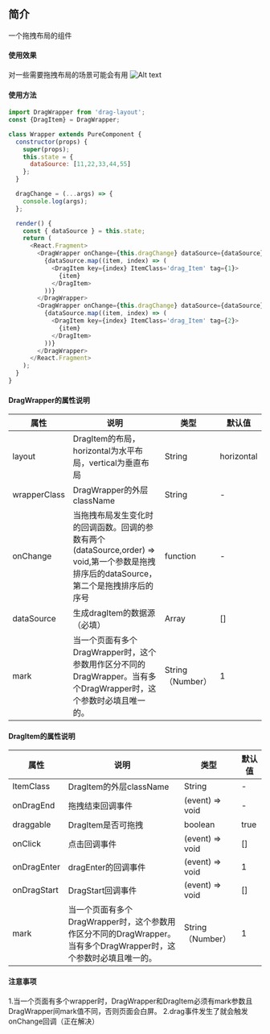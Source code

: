 ## 简介
一个拖拽布局的组件
#### 使用效果
对一些需要拖拽布局的场景可能会有用
![Alt text](https://github.com/externalFa/About-interview/blob/master/img/Untitled.gif?raw=true)
#### 使用方法
```javascript
import DragWrapper from 'drag-layout';
const {DragItem} = DragWrapper;

class Wrapper extends PureComponent {
  constructor(props) {
    super(props);
    this.state = {
      dataSource: [11,22,33,44,55]
    };
  }

  dragChange = (...args) => {
    console.log(args);
  };

  render() {
    const { dataSource } = this.state;
    return (
      <React.Fragment>
        <DragWrapper onChange={this.dragChange} dataSource={dataSource} layout='horizontal' tag={1}>
          {dataSource.map((item, index) => (
            <DragItem key={index} ItemClass='drag_Item' tag={1}>
              {item}
            </DragItem>
          ))}
        </DragWrapper>
        <DragWrapper onChange={this.dragChange} dataSource={dataSource} layout='horizontal' tag={2}>
          {dataSource.map((item, index) => (
            <DragItem key={index} ItemClass='drag_Item' tag={2}>
              {item}
            </DragItem>
          ))}
        </DragWrapper>
      </React.Fragment>
    );
  }
}
```

#### DragWrapper的属性说明
属性 | 说明 | 类型 | 默认值
------------ | ------------- | ------------ | ------------
layout | DragItem的布局，horizontal为水平布局，vertical为垂直布局  | String | horizontal
wrapperClass |  DragWrapper的外层className | String | -
onChange | 当拖拽布局发生变化时的回调函数。回调的参数有两个 (dataSource,order) => void,第一个参数是拖拽排序后的dataSource，第二个是拖拽排序后的序号  | function | -
dataSource | 生成dragItem的数据源（必填）  | Array | []
mark | 当一个页面有多个DragWrapper时，这个参数用作区分不同的DragWrapper。当有多个DragWrapper时，这个参数时必填且唯一的。  | String（Number） | 1

#### DragItem的属性说明

属性 | 说明 | 类型 | 默认值
------------ | ------------- | ------------ | ------------
ItemClass | DragItem的外层className  | String | -
onDragEnd |  拖拽结束回调事件 | (event) => void | -
draggable | DragItem是否可拖拽 | boolean | true
onClick |  点击回调事件 | (event) => void |[]
onDragEnter | dragEnter的回调事件  | (event) => void | 1
onDragStart | DragStart回调事件  | (event) => void | []
mark | 当一个页面有多个DragWrapper时，这个参数用作区分不同的DragWrapper。当有多个DragWrapper时，这个参数时必填且唯一的。  | String（Number） | 1


#### 注意事项
1.当一个页面有多个wrapper时，DragWrapper和DragItem必须有mark参数且DragWrapper间mark值不同，否则页面会白屏。
2.drag事件发生了就会触发onChange回调（正在解决）




